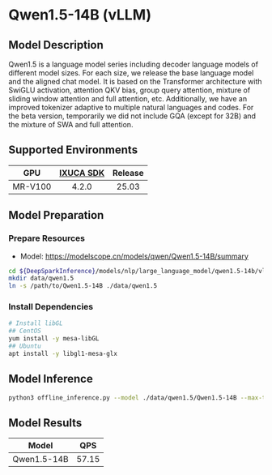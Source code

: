 # Qwen1.5-14B (vLLM)

## Model Description

Qwen1.5 is a language model series including decoder language models of different model sizes. For each size, we release
the base language model and the aligned chat model. It is based on the Transformer architecture with SwiGLU activation,
attention QKV bias, group query attention, mixture of sliding window attention and full attention, etc. Additionally, we
have an improved tokenizer adaptive to multiple natural languages and codes. For the beta version, temporarily we did
not include GQA (except for 32B) and the mixture of SWA and full attention.

## Supported Environments

| GPU    | [IXUCA SDK](https://gitee.com/deep-spark/deepspark#%E5%A4%A9%E6%95%B0%E6%99%BA%E7%AE%97%E8%BD%AF%E4%BB%B6%E6%A0%88-ixuca) | Release |
| :----: | :----: | :----: |
| MR-V100 | 4.2.0     |  25.03  |

## Model Preparation

### Prepare Resources

- Model: <https://modelscope.cn/models/qwen/Qwen1.5-14B/summary>

```bash
cd ${DeepSparkInference}/models/nlp/large_language_model/qwen1.5-14b/vllm
mkdir data/qwen1.5
ln -s /path/to/Qwen1.5-14B ./data/qwen1.5
```

### Install Dependencies

```bash
# Install libGL
## CentOS
yum install -y mesa-libGL
## Ubuntu
apt install -y libgl1-mesa-glx
```

## Model Inference

```bash
python3 offline_inference.py --model ./data/qwen1.5/Qwen1.5-14B --max-tokens 256 -tp 2 --temperature 0.0 --max-model-len 896
```

## Model Results

| Model       | QPS   |
| :----: | :----: |
| Qwen1.5-14B | 57.15 |
